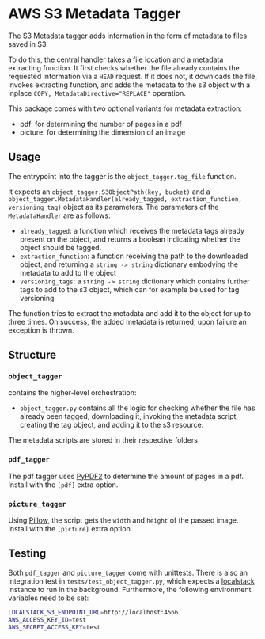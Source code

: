# AWS S3 Metadata Tagger
The S3 Metadata tagger adds information in the form of metadata to files saved in S3.

To do this, the central handler takes a file location and a metadata extracting function.
It first checks whether the file already contains the requested information via a `HEAD` request.
If it does not, it downloads the file, invokes extracting function, and adds the metadata to
the s3 object with a inplace `COPY, MetadataDirective="REPLACE"` operation.

This package comes with two optional variants for metadata extraction:
* pdf: for determining the number of pages in a pdf
* picture: for determining the dimension of an image

## Usage
The entrypoint into the tagger is the `object_tagger.tag_file` function.

It expects an `object_tagger.S3ObjectPath(key, bucket)` and a `object_tagger.MetadataHandler(already_tagged, extraction_function, versioning_tag)` object as its parameters.
The parameters of the `MetadataHandler` are as follows:
* `already_tagged`: a function which receives the metadata tags already present on the object, and returns a boolean indicating whether the object should be tagged.
* `extraction_function`: a function receiving the path to the downloaded object, and returning a `string -> string` dictionary embodying the metadata to add to the object
* `versioning_tags`: a `string -> string` dictionary which contains further tags to add to the s3 object, which can for example be used for tag versioning

The function tries to extract the metadata and add it to the object for up to three times.
On success, the added metadata is returned, upon failure an exception is thrown.

## Structure
### `object_tagger` 
contains the higher-level orchestration:
* `object_tagger.py` contains all the logic for checking whether the file has already been tagged, downloading it, invoking the metadata script, creating the tag object, and adding it to the s3 resource. 

The metadata scripts are stored in their respective folders

### `pdf_tagger`
The pdf tagger uses [PyPDF2](https://pypdf2.readthedocs.io/en/latest/) to determine the amount of pages in a pdf.
Install with the `[pdf]` extra option.

### `picture_tagger`
Using [Pillow](https://python-pillow.org/), the script gets the `width` and `height` of the passed image.
Install with the `[picture]` extra option.

## Testing
Both `pdf_tagger` and `picture_tagger` come with unittests.
There is also an integration test in `tests/test_object_tagger.py`, which expects
a [localstack](https://github.com/localstack/localstack) instance to run in the background.
Furthermore, the following environment variables need to be set:
```bash
LOCALSTACK_S3_ENDPOINT_URL=http://localhost:4566
AWS_ACCESS_KEY_ID=test
AWS_SECRET_ACCESS_KEY=test
```